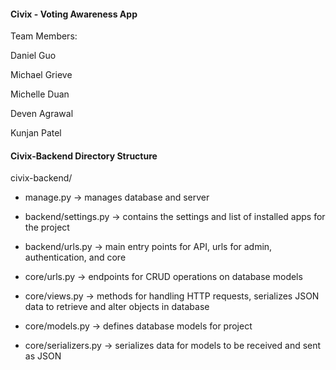 #### Civix - Voting Awareness App

Team Members:

Daniel Guo 

Michael Grieve 

Michelle Duan

Deven Agrawal

Kunjan Patel

#### Civix-Backend Directory Structure

civix-backend/
* manage.py -> manages database and server

* backend/settings.py -> contains the settings and list of installed apps for the project
* backend/urls.py -> main entry points for API, urls for admin, authentication, and core

* core/urls.py -> endpoints for CRUD operations on database models
* core/views.py -> methods for handling HTTP requests, serializes JSON data to retrieve and alter objects in database
* core/models.py -> defines database models for project
* core/serializers.py -> serializes data for models to be received and sent as JSON
